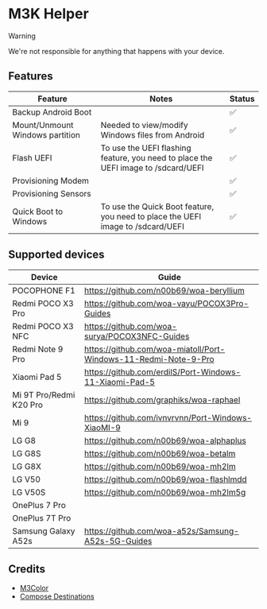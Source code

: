 # M3K Helper

> [!WARNING]
> We're not responsible for anything that happens with your device.

## Features

| Feature                         | Notes                                                                              | Status   |
|---------------------------------|------------------------------------------------------------------------------------|----------|
| Backup Android Boot             |                                                                                    | ✅        |
| Mount/Unmount Windows partition | Needed to view/modify Windows files from Android                                   | ✅        |
| Flash UEFI                      | To use the UEFI flashing feature, you need to place the UEFI image to /sdcard/UEFI | ✅        |
| Provisioning Modem              |                                                                                    | ✅        |
| Provisioning Sensors            |                                                                                    | ✅        |
| Quick Boot to Windows           | To use the Quick Boot feature, you need to place the UEFI image to /sdcard/UEFI    | ✅        |

## Supported devices

| Device                  | Guide                                                             |
|-------------------------|-------------------------------------------------------------------|
| POCOPHONE F1            | <https://github.com/n00b69/woa-beryllium>                         |
| Redmi POCO X3 Pro       | <https://github.com/woa-vayu/POCOX3Pro-Guides>                    |
| Redmi POCO X3 NFC       | <https://github.com/woa-surya/POCOX3NFC-Guides>                   |
| Redmi Note 9 Pro        | <https://github.com/woa-miatoll/Port-Windows-11-Redmi-Note-9-Pro> |
| Xiaomi Pad 5            | <https://github.com/erdilS/Port-Windows-11-Xiaomi-Pad-5>          |
| Mi 9T Pro/Redmi K20 Pro | <https://github.com/graphiks/woa-raphael>                         |
| Mi 9                    | <https://github.com/ivnvrvnn/Port-Windows-XiaoMI-9>               |
| LG G8                   | <https://github.com/n00b69/woa-alphaplus>                         |
| LG G8S                  | <https://github.com/n00b69/woa-betalm>                            |
| LG G8X                  | <https://github.com/n00b69/woa-mh2lm>                             |
| LG V50                  | <https://github.com/n00b69/woa-flashlmdd>                         |
| LG V50S                 | <https://github.com/n00b69/woa-mh2lm5g>                           |
| OnePlus 7 Pro           |                                                                   |
| OnePlus 7T Pro          |                                                                   |
| Samsung Galaxy A52s     | <https://github.com/woa-a52s/Samsung-A52s-5G-Guides>              |

## Credits

- [M3Color](https://github.com/Kyant0/m3color)
- [Compose Destinations](https://github.com/raamcosta/compose-destinations)